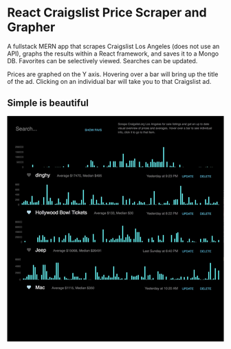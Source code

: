 # React Craigslist Price Scraper and Grapher

A fullstack MERN app that scrapes Craigslist Los Angeles (does not use an API), graphs the results within a React framework, and saves it to a Mongo DB. Favorites can be selectively viewed. Searches can be updated.

Prices are graphed on the Y axis. Hovering over a bar will bring up the title of the ad. Clicking on an individual bar will take you to that Craigslist ad.

## Simple is beautiful

![react graphs](/public/readme-images/scraper-03.jpg)
